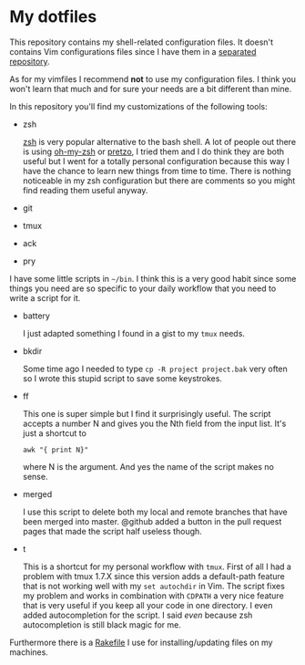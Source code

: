 My dotfiles
===========

This repository contains my shell-related configuration files. It doesn't
contains Vim configurations files since I have them in a [separated
repository](https://github.com/lucapette/vimfiles).

As for my vimfiles I recommend **not** to use my configuration files. I think
you won't learn that much and for sure your needs are a bit different than
mine.

In this repository you'll find my customizations of the following tools:

- zsh

  [zsh](http://www.zsh.org/) is very popular alternative to the bash shell. A
  lot of people out there is using
  [oh-my-zsh](https://github.com/robbyrussell/oh-my-zsh) or
  [pretzo](https://github.com/sorin-ionescu/prezto), I tried them and I do think
  they are both useful but I went for a totally personal configuration because
  this way I have the chance to learn new things from time to time. There is
  nothing noticeable in my zsh configuration but there are comments so you might
  find reading them useful anyway.

- git
- tmux
- ack
- pry

I have some little scripts in `~/bin`. I think this is a very good habit since
some things you need are so specific to your daily workflow that you need to
write a script for it.

- battery

  I just adapted something I found in a gist to my `tmux` needs.

- bkdir

  Some time ago I needed to type `cp -R project project.bak` very often so I
  wrote this stupid script to save some keystrokes.

- ff

  This one is super simple but I find it surprisingly useful. The script accepts
  a number N and gives you the Nth field from the input list. It's just a
  shortcut to

      awk "{ print N}"

  where N is the argument. And yes the name of the script makes no sense.

- merged

  I use this script to delete both my local and remote branches that have been
  merged into master. @github added a button in the pull request pages that made
  the script half useless though.

- t

  This is a shortcut for my personal workflow with `tmux`. First of all I had a
  problem with tmux 1.7.X since this version adds a default-path feature that is
  not working well with my `set autochdir` in Vim. The script fixes my problem
  and works in combination with `CDPATH` a very nice feature that is very useful
  if you keep all your code in one directory. I even added autocompletion for
  the script. I said *even* because zsh autocompletion is still black magic for
  me.

Furthermore there is a
[Rakefile](https://github.com/lucapette/dotfiles/blob/master/Rakefile) I use
for installing/updating files on my machines.
